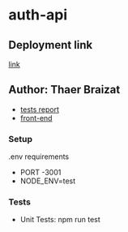 # auth-api
## Deployment link
 [link]()

## Author: Thaer Braizat

* [tests report]()
* [front-end]()

### Setup
.env requirements
* PORT -3001
* NODE_ENV=test 



### Tests
*  Unit Tests:
 npm run test
